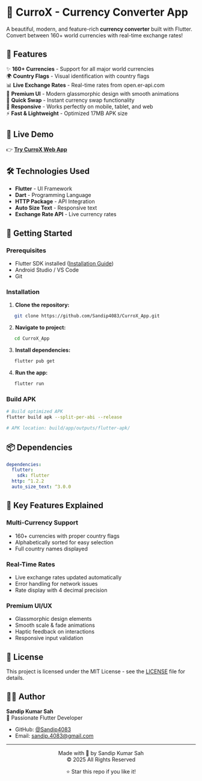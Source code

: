 # 💚 CurroX - Currency Converter App

A beautiful, modern, and feature-rich **currency converter** built with Flutter.  
Convert between 160+ world currencies with real-time exchange rates!

## 🌟 Features

✨ **160+ Currencies** - Support for all major world currencies  
🌍 **Country Flags** - Visual identification with country flags  
📊 **Live Exchange Rates** - Real-time rates from open.er-api.com  
💎 **Premium UI** - Modern glassmorphic design with smooth animations  
🔄 **Quick Swap** - Instant currency swap functionality  
📱 **Responsive** - Works perfectly on mobile, tablet, and web  
⚡ **Fast & Lightweight** - Optimized 17MB APK size  

## 🚀 Live Demo
👉 **[Try CurroX Web App](https://sandip4083.github.io/CurroX_App/)**

## 🛠️ Technologies Used

- **Flutter** - UI Framework
- **Dart** - Programming Language
- **HTTP Package** - API Integration
- **Auto Size Text** - Responsive text
- **Exchange Rate API** - Live currency rates

## 🚀 Getting Started

### Prerequisites

- Flutter SDK installed ([Installation Guide](https://docs.flutter.dev/get-started/install))
- Android Studio / VS Code
- Git

### Installation

1. **Clone the repository:**
```bash
   git clone https://github.com/Sandip4083/CurroX_App.git
```

2. **Navigate to project:**
```bash
   cd CurroX_App
```

3. **Install dependencies:**
```bash
   flutter pub get
```

4. **Run the app:**
```bash
   flutter run
```

### Build APK
```bash
# Build optimized APK
flutter build apk --split-per-abi --release

# APK location: build/app/outputs/flutter-apk/
```

## 📦 Dependencies
```yaml
dependencies:
  flutter:
    sdk: flutter
  http: ^1.2.2
  auto_size_text: ^3.0.0
```

## 🎯 Key Features Explained

### Multi-Currency Support
- 160+ currencies with proper country flags
- Alphabetically sorted for easy selection
- Full country names displayed

### Real-Time Rates
- Live exchange rates updated automatically
- Error handling for network issues
- Rate display with 4 decimal precision

### Premium UI/UX
- Glassmorphic design elements
- Smooth scale & fade animations
- Haptic feedback on interactions
- Responsive input validation

## 📄 License

This project is licensed under the MIT License - see the [LICENSE](LICENSE) file for details.

## 👨‍💻 Author

**Sandip Kumar Sah**  
💚 Passionate Flutter Developer

- GitHub: [@Sandip4083](https://github.com/Sandip4083)
- Email: sandip.4083@gmail.com

---

<p align="center">
  Made with 💚 by Sandip Kumar Sah<br>
  © 2025 All Rights Reserved
</p>

<p align="center">
  ⭐ Star this repo if you like it!
</p>
